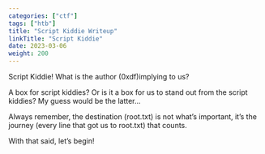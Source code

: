 ```yaml
---
categories: ["ctf"]
tags: ["htb"]
title: "Script Kiddie Writeup"
linkTitle: "Script Kiddie"
date: 2023-03-06
weight: 200
---
```


Script Kiddie!
What is the author (0xdf)implying to us?

A box for script kiddies?
Or is it a box for us to stand out from the script kiddies?
My guess would be the latter…

Always remember, the destination (root.txt) is not what’s important, it’s the journey (every line that got us to root.txt) that counts.

With that said, let’s begin!

